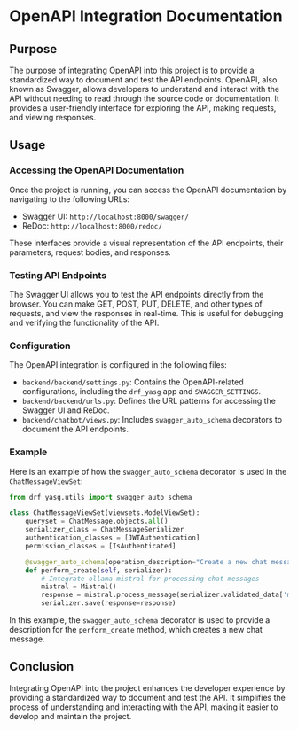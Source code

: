 # OpenAPI Integration Documentation

## Purpose

The purpose of integrating OpenAPI into this project is to provide a standardized way to document and test the API endpoints. OpenAPI, also known as Swagger, allows developers to understand and interact with the API without needing to read through the source code or documentation. It provides a user-friendly interface for exploring the API, making requests, and viewing responses.

## Usage

### Accessing the OpenAPI Documentation

Once the project is running, you can access the OpenAPI documentation by navigating to the following URLs:

- Swagger UI: `http://localhost:8000/swagger/`
- ReDoc: `http://localhost:8000/redoc/`

These interfaces provide a visual representation of the API endpoints, their parameters, request bodies, and responses.

### Testing API Endpoints

The Swagger UI allows you to test the API endpoints directly from the browser. You can make GET, POST, PUT, DELETE, and other types of requests, and view the responses in real-time. This is useful for debugging and verifying the functionality of the API.

### Configuration

The OpenAPI integration is configured in the following files:

- `backend/backend/settings.py`: Contains the OpenAPI-related configurations, including the `drf_yasg` app and `SWAGGER_SETTINGS`.
- `backend/backend/urls.py`: Defines the URL patterns for accessing the Swagger UI and ReDoc.
- `backend/chatbot/views.py`: Includes `swagger_auto_schema` decorators to document the API endpoints.

### Example

Here is an example of how the `swagger_auto_schema` decorator is used in the `ChatMessageViewSet`:

```python
from drf_yasg.utils import swagger_auto_schema

class ChatMessageViewSet(viewsets.ModelViewSet):
    queryset = ChatMessage.objects.all()
    serializer_class = ChatMessageSerializer
    authentication_classes = [JWTAuthentication]
    permission_classes = [IsAuthenticated]

    @swagger_auto_schema(operation_description="Create a new chat message")
    def perform_create(self, serializer):
        # Integrate ollama mistral for processing chat messages
        mistral = Mistral()
        response = mistral.process_message(serializer.validated_data['message'])
        serializer.save(response=response)
```

In this example, the `swagger_auto_schema` decorator is used to provide a description for the `perform_create` method, which creates a new chat message.

## Conclusion

Integrating OpenAPI into the project enhances the developer experience by providing a standardized way to document and test the API. It simplifies the process of understanding and interacting with the API, making it easier to develop and maintain the project.
